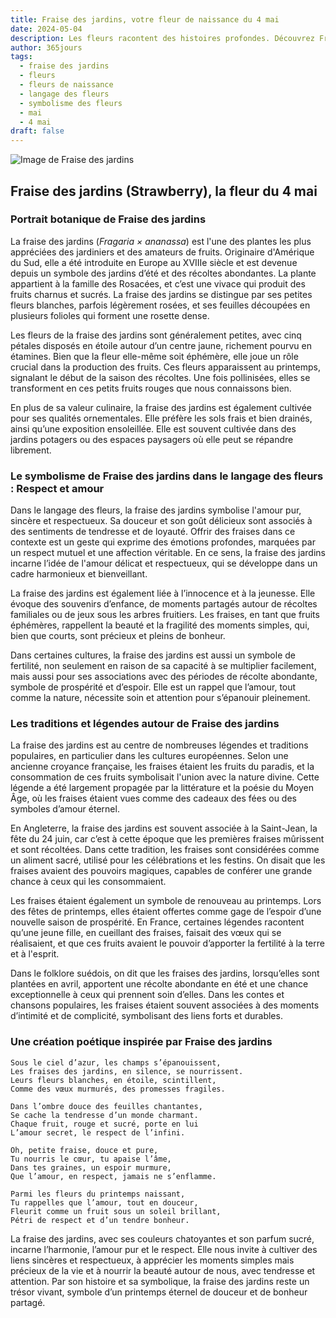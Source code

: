 ```yaml
---
title: Fraise des jardins, votre fleur de naissance du 4 mai
date: 2024-05-04
description: Les fleurs racontent des histoires profondes. Découvrez Fraise des jardins, votre fleur de naissance du 4 mai, ses symboles et récits fascinants. Plongez dans sa signification et son langage unique dans l'art floral.
author: 365jours
tags:
  - fraise des jardins
  - fleurs
  - fleurs de naissance
  - langage des fleurs
  - symbolisme des fleurs
  - mai
  - 4 mai
draft: false
---
```



![Image de Fraise des jardins](https://cdn.pixabay.com/photo/2016/06/20/00/40/strawberries-1467902_1280.jpg#center)


## Fraise des jardins (Strawberry), la fleur du 4 mai

### Portrait botanique de Fraise des jardins

La fraise des jardins (_Fragaria × ananassa_) est l'une des plantes les plus appréciées des jardiniers et des amateurs de fruits. Originaire d'Amérique du Sud, elle a été introduite en Europe au XVIIIe siècle et est devenue depuis un symbole des jardins d’été et des récoltes abondantes. La plante appartient à la famille des Rosacées, et c’est une vivace qui produit des fruits charnus et sucrés. La fraise des jardins se distingue par ses petites fleurs blanches, parfois légèrement rosées, et ses feuilles découpées en plusieurs folioles qui forment une rosette dense.

Les fleurs de la fraise des jardins sont généralement petites, avec cinq pétales disposés en étoile autour d’un centre jaune, richement pourvu en étamines. Bien que la fleur elle-même soit éphémère, elle joue un rôle crucial dans la production des fruits. Ces fleurs apparaissent au printemps, signalant le début de la saison des récoltes. Une fois pollinisées, elles se transforment en ces petits fruits rouges que nous connaissons bien.

En plus de sa valeur culinaire, la fraise des jardins est également cultivée pour ses qualités ornementales. Elle préfère les sols frais et bien drainés, ainsi qu’une exposition ensoleillée. Elle est souvent cultivée dans des jardins potagers ou des espaces paysagers où elle peut se répandre librement.

### Le symbolisme de Fraise des jardins dans le langage des fleurs : Respect et amour

Dans le langage des fleurs, la fraise des jardins symbolise l'amour pur, sincère et respectueux. Sa douceur et son goût délicieux sont associés à des sentiments de tendresse et de loyauté. Offrir des fraises dans ce contexte est un geste qui exprime des émotions profondes, marquées par un respect mutuel et une affection véritable. En ce sens, la fraise des jardins incarne l’idée de l'amour délicat et respectueux, qui se développe dans un cadre harmonieux et bienveillant.

La fraise des jardins est également liée à l’innocence et à la jeunesse. Elle évoque des souvenirs d’enfance, de moments partagés autour de récoltes familiales ou de jeux sous les arbres fruitiers. Les fraises, en tant que fruits éphémères, rappellent la beauté et la fragilité des moments simples, qui, bien que courts, sont précieux et pleins de bonheur.

Dans certaines cultures, la fraise des jardins est aussi un symbole de fertilité, non seulement en raison de sa capacité à se multiplier facilement, mais aussi pour ses associations avec des périodes de récolte abondante, symbole de prospérité et d’espoir. Elle est un rappel que l’amour, tout comme la nature, nécessite soin et attention pour s’épanouir pleinement.

### Les traditions et légendes autour de Fraise des jardins

La fraise des jardins est au centre de nombreuses légendes et traditions populaires, en particulier dans les cultures européennes. Selon une ancienne croyance française, les fraises étaient les fruits du paradis, et la consommation de ces fruits symbolisait l'union avec la nature divine. Cette légende a été largement propagée par la littérature et la poésie du Moyen Âge, où les fraises étaient vues comme des cadeaux des fées ou des symboles d’amour éternel.

En Angleterre, la fraise des jardins est souvent associée à la Saint-Jean, la fête du 24 juin, car c’est à cette époque que les premières fraises mûrissent et sont récoltées. Dans cette tradition, les fraises sont considérées comme un aliment sacré, utilisé pour les célébrations et les festins. On disait que les fraises avaient des pouvoirs magiques, capables de conférer une grande chance à ceux qui les consommaient.

Les fraises étaient également un symbole de renouveau au printemps. Lors des fêtes de printemps, elles étaient offertes comme gage de l’espoir d’une nouvelle saison de prospérité. En France, certaines légendes racontent qu’une jeune fille, en cueillant des fraises, faisait des vœux qui se réalisaient, et que ces fruits avaient le pouvoir d’apporter la fertilité à la terre et à l'esprit.

Dans le folklore suédois, on dit que les fraises des jardins, lorsqu’elles sont plantées en avril, apportent une récolte abondante en été et une chance exceptionnelle à ceux qui prennent soin d’elles. Dans les contes et chansons populaires, les fraises étaient souvent associées à des moments d’intimité et de complicité, symbolisant des liens forts et durables.

### Une création poétique inspirée par Fraise des jardins

```
Sous le ciel d’azur, les champs s’épanouissent,  
Les fraises des jardins, en silence, se nourrissent.  
Leurs fleurs blanches, en étoile, scintillent,  
Comme des vœux murmurés, des promesses fragiles.

Dans l’ombre douce des feuilles chantantes,  
Se cache la tendresse d’un monde charmant.  
Chaque fruit, rouge et sucré, porte en lui  
L’amour secret, le respect de l’infini.

Oh, petite fraise, douce et pure,  
Tu nourris le cœur, tu apaise l’âme,  
Dans tes graines, un espoir murmure,  
Que l’amour, en respect, jamais ne s’enflamme.

Parmi les fleurs du printemps naissant,  
Tu rappelles que l’amour, tout en douceur,  
Fleurit comme un fruit sous un soleil brillant,  
Pétri de respect et d’un tendre bonheur.
```

La fraise des jardins, avec ses couleurs chatoyantes et son parfum sucré, incarne l’harmonie, l’amour pur et le respect. Elle nous invite à cultiver des liens sincères et respectueux, à apprécier les moments simples mais précieux de la vie et à nourrir la beauté autour de nous, avec tendresse et attention. Par son histoire et sa symbolique, la fraise des jardins reste un trésor vivant, symbole d’un printemps éternel de douceur et de bonheur partagé.

